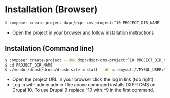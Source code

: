 # Installation (Browser)

```bash
$ composer create-project dxpr/dxpr-cms-project:^10 PROJECT_DIR_NAME
```
* Open the project in your browser and follow installation instructions

## Installation (Command line)

```bash
$ composer create-project --dev dxpr/dxpr-cms-project:^10 PROJECT_DIR_NAME
$ cd PROJECT_DIR_NAME
$ ./vendor/drush/drush/drush site-install --db-url=mysql://MYSQL_USER:MYSQL_PASSWORD@localhost:3306/DATABASE_NAME --account-pass=admin -y -v
```
* Open the project URL in your browser click the log in link (top right). 
* Log in with admin:admin
The above command installs DXPR CMS on Drupal 10. To use Drupal 9 replace ^10 with ^9 in the first command.
